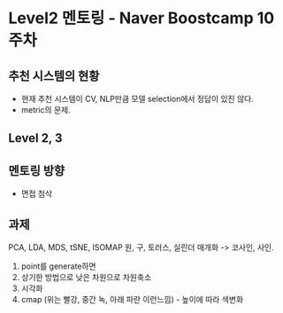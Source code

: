 # Level2 멘토링 - Naver Boostcamp 10주차

## 추천 시스템의 현황
- 현재 추천 시스템이 CV, NLP만큼 모델 selection에서 정답이 있진 않다.
- metric의 문제.

## Level 2, 3




## 멘토링 방향
- 면접 첨삭
  

## 과제 
PCA, LDA, MDS, tSNE, ISOMAP 
원, 구, 토러스, 실린더
매개화 -> 코사인, 사인. 
1. point를 generate하면 
2. 상기한 방법으로 낮은 차원으로 차원축소
3. 시각화 
4. cmap (위는 빨강, 중간 녹, 아래 파란 이런느낌) - 높이에 따라 색변화 